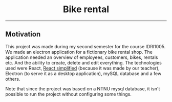 <div align="center">
<h1>
Bike rental
</h1>
</div>

---

## Motivation

This project was made during my second semester for the course IDRI1005. We made an electron application for a fictionary bike rental shop. The application needed an overview of employees, customers, bikes, rentals etc. And the ability to create, delete and edit everything. The technologies used were React, [React simplified](https://www.npmjs.com/package/react-simplified) (because it was made by our teacher), Electron (to serve it as a desktop application), mySQL database and a few others.

Note that since the project was based on a NTNU mysql database, it isn't possible to run the project without configuring some things.
